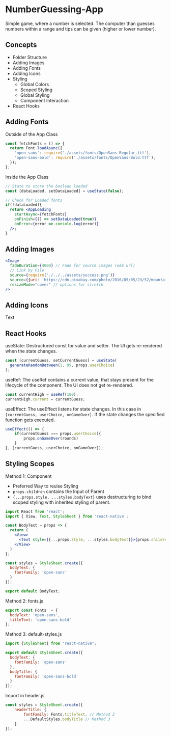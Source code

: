 # NumberGuessing-App
Simple game, where a number is selected. The computer than guesses numbers within a range and tips can be given (higher or lower number).

## Concepts
- Folder Structure
- Adding Images
- Adding Fonts
- Adding Icons
- Styling
    - Global Colors
    - Scoped Styling
    - Global Styling
    - Component Interaction
- React Hooks

## Adding Fonts
Outside of the App Class
```jsx
const fetchFonts = () => {
  return Font.loadAsync({
    'open-sans': require('./assets/fonts/OpenSans-Regular.ttf'),
    'open-sans-bold': require('./assets/fonts/OpenSans-Bold.ttf'),
  });
};
```

Inside the App Class
```jsx
// State to store the boolean loaded
const [dataLoaded, setDataLoaded] = useState(false);

// Check for Loaded fonts
if(!dataLoaded){
  return <AppLoading
    startAsync={fetchFonts}
    onFinish={() => setDataLoaded(true)}
    onError={error => console.log(error)}
  />;
}
```

## Adding Images
```jsx
<Image
  fadeDuration={4000} // Fade for source images (web url)
  // Link by File
  source={require('./../../assets/success.png')}
  source={{uri: 'https://cdn.pixabay.com/photo/2016/05/05/23/52/mountain-summit-1375015_960_720.jpg'}}
  resizeMode="cover" // options for stretch
/>
```

## Adding Icons
Text

    
## React Hooks
useState: Destructured const for value and setter. The UI gets re-rendered when the state changes.
```jsx
const [currentGuess, setCurrentGuess] = useState(
  generateRandomBetween(1, 99, props.userChoice)
);
``` 
useRef: The useRef contains a current value, that stays present for the lifecycle of the component. The UI does not get re-rendered. 
```jsx
const currentHigh = useRef(100);
currentHigh.current = currentGuess;
```

useEffect: The useEffect listens for state changes. In this case in `[currentGuess, userChoice, onGameOver]`. If the state changes the specified function gets executed.
```jsx
useEffect(() => {
    if(currentGuess === props.userChoice){
        props.onGameOver(rounds)
    }
}, [currentGuess, userChoice, onGameOver]);
```
    
## Styling Scopes
Method 1: Component
- Preferred Way to reuise Styling
- `props.children` contains the Input of Parent
- `{...props.style, ...styles.bodyText}` uses destructuring to bind scoped styling with inherited styling of parent.


```jsx
import React from 'react';
import { View, Text, StyleSheet } from 'react-native';

const BodyText = props => {
  return (
    <View>
      <Text style={{...props.style, ...styles.bodyText}}>{props.children}</Text>
    </View>
  )
};

const styles = StyleSheet.create({
  bodyText: {
    fontFamily: 'open-sans'
  }
});

export default BodyText;
```

Method 2: fonts.js
```jsx
export const Fonts  = {
  bodyText: 'open-sans',
  titleText: 'open-sans-bold'
};
```

Method 3: default-styles.js
```jsx
import {StyleSheet} from "react-native";

export default StyleSheet.create({
  bodyText: {
    fontFamily: 'open-sans'
  },
  bodyTitle: {
    fontFamily: 'open-sans-bold'
  }
});
```

Import in header.js
```jsx
const styles = StyleSheet.create({
    headerTitle: {
        fontFamily: Fonts.titleText, // Method 2
        ...DefaultStyles.bodyTitle // Method 3
    }
});
```

